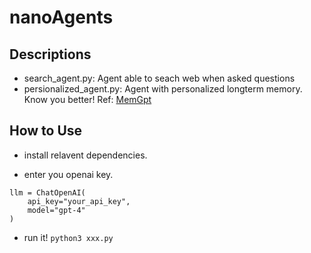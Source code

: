 # nanoAgents

## Descriptions

- search_agent.py: Agent able to seach web when asked questions
- persionalized_agent.py: Agent with personalized longterm memory. Know you better! Ref: [MemGpt](https://memgpt.ai)

## How to Use

- install relavent dependencies.

- enter you openai key.

```
llm = ChatOpenAI(
    api_key="your_api_key",
    model="gpt-4"
)
```

- run it! `python3 xxx.py`